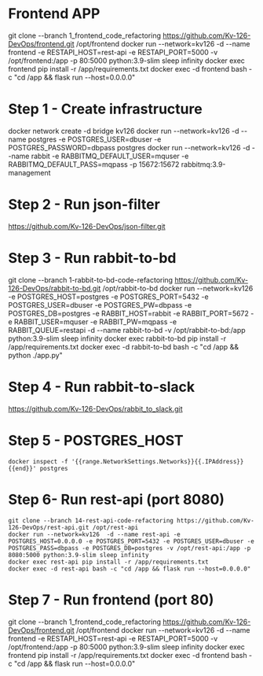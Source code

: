 # Frontend APP
  git clone --branch 1_frontend_code_refactoring https://github.com/Kv-126-DevOps/frontend.git /opt/frontend
  docker run --network=kv126 -d --name frontend -e RESTAPI_HOST=rest-api -e RESTAPI_PORT=5000 -v /opt/frontend:/app -p 80:5000 python:3.9-slim sleep infinity
  docker exec frontend pip install -r /app/requirements.txt
  docker exec -d frontend bash -c "cd /app && flask run --host=0.0.0.0"

  
# Step 1 - Create infrastructure
  docker network create -d bridge kv126
  docker run --network=kv126 -d --name postgres -e POSTGRES_USER=dbuser -e POSTGRES_PASSWORD=dbpass postgres
  docker run --network=kv126 -d --name rabbit -e RABBITMQ_DEFAULT_USER=mquser -e RABBITMQ_DEFAULT_PASS=mqpass -p 15672:15672 rabbitmq:3.9-management

# Step 2 - Run json-filter
  https://github.com/Kv-126-DevOps/json-filter.git

# Step 3 - Run rabbit-to-bd
  git clone --branch 1-rabbit-to-bd-code-refactoring https://github.com/Kv-126-DevOps/rabbit-to-bd.git /opt/rabbit-to-bd
  docker run --network=kv126 -e POSTGRES_HOST=postgres -e POSTGRES_PORT=5432 -e POSTGRES_USER=dbuser -e POSTGRES_PW=dbpass -e POSTGRES_DB=postgres -e RABBIT_HOST=rabbit -e RABBIT_PORT=5672 -e RABBIT_USER=mquser -e RABBIT_PW=mqpass -e RABBIT_QUEUE=restapi -d --name rabbit-to-bd -v /opt/rabbit-to-bd:/app python:3.9-slim sleep infinity
  docker exec rabbit-to-bd pip install -r /app/requirements.txt
  docker exec -d rabbit-to-bd bash -c "cd /app && python ./app.py"

# Step 4 - Run rabbit-to-slack
  https://github.com/Kv-126-DevOps/rabbit_to_slack.git

# Step 5 - POSTGRES_HOST
	docker inspect -f '{{range.NetworkSettings.Networks}}{{.IPAddress}}{{end}}' postgres

# Step 6- Run rest-api (port 8080)
	git clone --branch 14-rest-api-code-refactoring https://github.com/Kv-126-DevOps/rest-api.git /opt/rest-api
	docker run --network=kv126  -d --name rest-api -e POSTGRES_HOST=0.0.0.0 -e POSTGRES_PORT=5432 -e POSTGRES_USER=dbuser -e POSTGRES_PASS=dbpass -e POSTGRES_DB=postgres -v /opt/rest-api:/app -p 8080:5000 python:3.9-slim sleep infinity
	docker exec rest-api pip install -r /app/requirements.txt
	docker exec -d rest-api bash -c "cd /app && flask run --host=0.0.0.0"

# Step 7 - Run frontend (port 80)
  git clone --branch 1_frontend_code_refactoring https://github.com/Kv-126-DevOps/frontend.git /opt/frontend
  docker run --network=kv126 -d --name frontend -e RESTAPI_HOST=rest-api -e RESTAPI_PORT=5000 -v /opt/frontend:/app -p 80:5000 python:3.9-slim sleep infinity
  docker exec frontend pip install -r /app/requirements.txt
  docker exec -d frontend bash -c "cd /app && flask run --host=0.0.0.0"
